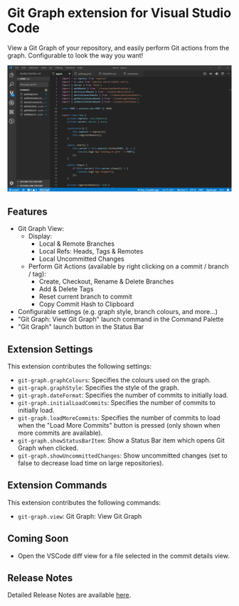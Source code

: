 # Git Graph extension for Visual Studio Code

View a Git Graph of your repository, and easily perform Git actions from the graph. Configurable to look the way you want!

![Recording of Git Graph](https://github.com/mhutchie/vscode-git-graph/raw/master/resources/demo.gif)

## Features

* Git Graph View:
    * Display:
        * Local & Remote Branches
        * Local Refs: Heads, Tags & Remotes
        * Local Uncommitted Changes
    * Perform Git Actions (available by right clicking on a commit / branch / tag):
        * Create, Checkout, Rename & Delete Branches
        * Add & Delete Tags
        * Reset current branch to commit
        * Copy Commit Hash to Clipboard
* Configurable settings (e.g. graph style, branch colours, and more...)
* "Git Graph: View Git Graph" launch command in the Command Palette
* "Git Graph" launch button in the Status Bar

## Extension Settings

This extension contributes the following settings:

* `git-graph.graphColours`: Specifies the colours used on the graph.
* `git-graph.graphStyle`: Specifies the style of the graph.
* `git-graph.dateFormat`: Specifies the number of commits to initially load.
* `git-graph.initialLoadCommits`: Specifies the number of commits to initially load.
* `git-graph.loadMoreCommits`: Specifies the number of commits to load when the "Load More Commits" button is pressed (only shown when more commits are available).
* `git-graph.showStatusBarItem`: Show a Status Bar item which opens Git Graph when clicked.
* `git-graph.showUncommittedChanges`: Show uncommitted changes (set to false to decrease load time on large repositories).

## Extension Commands

This extension contributes the following commands:

* `git-graph.view`: Git Graph: View Git Graph

## Coming Soon

* Open the VSCode diff view for a file selected in the commit details view.

## Release Notes
Detailed Release Notes are available [here](CHANGELOG.md).
